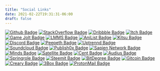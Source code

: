 ```yaml
---
title: "Social Links"
date: 2021-02-22T19:31:31-06:00
draft: false
---
```


[![Github Badge](https://img.shields.io/badge/-Github-679436?style=flat-square&logo=github&logoColor=white&link=https://github.com/33nano)](https://github.com/33nano) [![StackOverflow Badge](https://img.shields.io/badge/-33nano-eeef20?style=flat-square&logo=stackoverflow&logoColor=9a031e&link=https://stackoverflow.com/users/story/13772339)](https://stackoverflow.com/users/story/13772339)
[![Dribbble Badge](https://img.shields.io/badge/-Dribbble-ffb4a2?style=flat-square&logo=dribbble&logoColor=f72585&link=https://www.dribbble.com/33nano)](https://www.dribbble.com/33nano) [![Itch Badge](https://img.shields.io/badge/-Itch-f5cb5c?style=flat-square&logo=itch.io&logoColor=f72585&link=https://33nano.itch.io/)](https://33nano.itch.io/) [![Game Jolt Badge](https://img.shields.io/badge/-Game_Jolt-cb997e?style=flat-square&logo=game-jolt&logoColor=6d6875&link=https://gamejolt.com/@Drqueef)](https://gamejolt.com/@Drqueef)
[![LMMS Badge](https://img.shields.io/badge/-LMMS-8ac926?style=flat-square&logo=lmms&logoColor=386641&link=https://lmms.io/lsp/?action=browse&user=33nanoseconds)](https://lmms.io/lsp/?action=browse&user=33nanoseconds) 
[![AniList Badge](https://img.shields.io/badge/-AniList-4d194d?style=flat-square&logo=anilist&logoColor=6b705c&link=https://anilist.co/user/33nanoseconds/)](https://anilist.co/user/33nanoseconds/) [![Kitsu Badge](https://img.shields.io/badge/-Kitsu-red?style=flat-square&logo=kitsu&logoColor=white&link=https://kitsu.io/users/33nano/library?media=manga)](https://kitsu.io/users/33nano/library?media=manga)
[![Discord Badge](https://img.shields.io/badge/-Discord-blue?style=flat-square&logo=discord&logoColor=ffb703&link=mailto:33nano#8814)](mailto:33nano#8814)
[![Peepeth Badge](https://img.shields.io/badge/-Peepeth-2d00f7?style=flat-square&logo=ethereum&logoColor=2ec4b6&link=https://peepeth.com/33nanoseconds)](https://peepeth.com/33nanoseconds)  [![Uptrennd Badge](https://img.shields.io/badge/-Uptrennd-6b705c?style=flat-square&logo=ethereum&logoColor=white&link=https://www.uptrennd.com/user/MTA3MzEz)](https://www.uptrennd.com/user/MTA3MzEz) [![Soundcloud Badge](https://img.shields.io/badge/-Ujo_Music-orange?style=flat-square&logo=soundcloud&logoColor=3d405b&link=https://ujomusic.com/portal/musicgroup/849)](https://ujomusic.com/portal/musicgroup/849)  [![Publish0x Badge](https://img.shields.io/badge/-Publish0x-6b705c?style=flat-square&labelColor=55a630&logo=ethereum&link=https://www.publish0x.com/@33Nanosecods)](https://www.publish0x.com/@33Nanosecods) [![Sapien Network Badge](https://img.shields.io/badge/-Sapien_Network-679436?style=flat-square&logo=ethereum&logoColor=white&link=https://www.sapien.network/u/@33nano/posts)](https://www.sapien.network/u/@33nano/posts) [![Minds Badge](https://img.shields.io/badge/-Minds-283618?style=flat-square&logo=ethereum&logoColor=white&link=https://www.minds.com/33nanoseconds/)](https://www.minds.com/33nanoseconds/) [![Satellite Badge](https://img.shields.io/badge/-Satellite-679436?style=flat-square&logo=ethereum&logoColor=white&link=https://satellite.earth/@33nanoseconds)](https://satellite.earth/@33nanoseconds) [![Cent Badge](https://img.shields.io/badge/-Cent-679436?style=flat-square&logo=ethereum&logoColor=white&link=https://beta.cent.co/33nano/)](https://beta.cent.co/33nano/) [![Audius Badge](https://img.shields.io/badge/-Audius-679436?style=flat-square&logo=ethereum&logoColor=white&link=https://audius.co/33nanoseconds)](https://audius.co/33nanoseconds) [![Springrole Badge](https://img.shields.io/badge/-Springrole-679436?style=flat-square&logo=spring&logoColor=white&link=https://springrole.com/33nanoseconds)](https://springrole.com/33nanoseconds) [![Steemit Badge](https://img.shields.io/badge/-Steemit-4d194d?style=flat-square&logo=steemit&logoColor=6b705c&link=https://steemit.com/@drqueef)](https://steemit.com/@drqueef) [![BitDegree Badge](https://img.shields.io/badge/-Bitdegree-011627?style=flat-square&logo=udemy&logoColor=adf7b6&link=https://www.bitdegree.org/user/33nano/profile)](https://www.bitdegree.org/user/33nano/profile) [![Gitcoin Badge](https://img.shields.io/badge/-Gitcoin-679436?style=flat-square&logo=ethereum&logoColor=white&link=https://gitcoin.co/33nano)](https://gitcoin.co/33nano) [![Creary Badge](https://img.shields.io/badge/-Creary-679436?style=flat-square&logo=dribbble&logoColor=white&link=https://creary.net/@o33nanoseconds)](https://creary.net/@o33nanoseconds)
[![3Box Badge](https://img.shields.io/badge/-Gitcoin-679436?style=flat-square&logo=ethereum&logoColor=white&link=https://3box.io/0x8aa243eccb8a4cf7e4c8e54b83989c873a36626d)](https://3box.io/0x8aa243eccb8a4cf7e4c8e54b83989c873a36626d) 
[![ProtonMail Badge](https://img.shields.io/badge/-33nano@pm.me-blue?style=flat-square&logo=ProtonMail&logoColor=ffb703&link=mailto:33nano@pm.me)](mailto:33nano@pm.me) 
